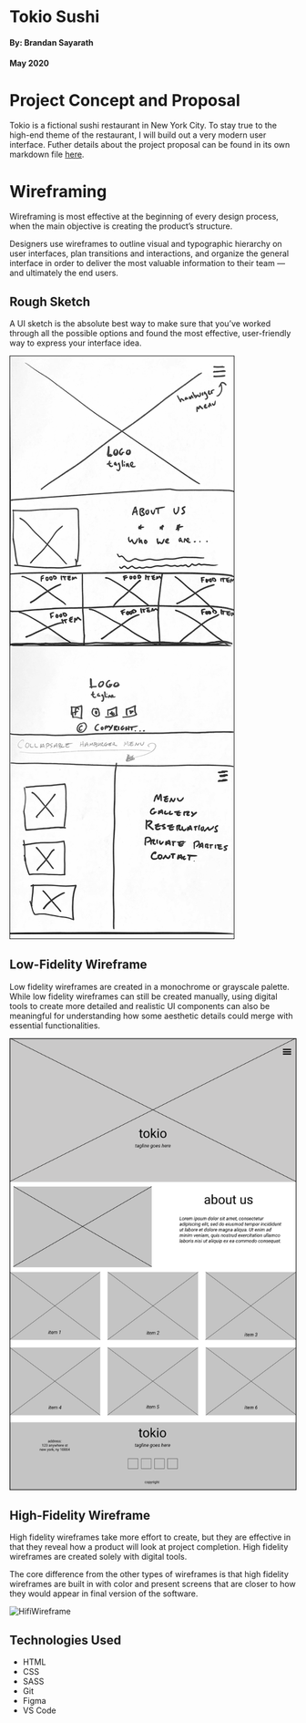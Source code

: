 # Tokio Sushi
#### By: Brandan Sayarath
#### May 2020

# Project Concept and Proposal

Tokio is a fictional sushi restaurant in New York City.  To stay true to the high-end theme of the restaurant, I will build out a very modern user interface. Futher details about the project proposal can be found in its own markdown file [here](https://github.com/brandanpdx/tokio-sushi/blob/master/capstone-proposal.md).

# Wireframing 
Wireframing is most effective at the beginning of every design process, when the main objective is creating the product’s structure.

Designers use wireframes to outline visual and typographic hierarchy on user interfaces, plan transitions and interactions, and organize the general interface in order to deliver the most valuable information to their team — and ultimately the end users.


## Rough Sketch 
A UI sketch is the absolute best way to make sure that you’ve worked through all the possible options and found the most effective, user-friendly way to express your interface idea.

![RoughSketch](/wireframe/roughsketch.png)

## Low-Fidelity Wireframe
Low fidelity wireframes are created in a monochrome or grayscale palette. While low fidelity wireframes can still be created manually, using digital tools to create more detailed and realistic UI components can also be meaningful for understanding how some aesthetic details could merge with essential functionalities.

![LofiWireframe](/wireframe/lofi-wireframe.png)

## High-Fidelity Wireframe

High fidelity wireframes take more effort to create, but they are effective in that they reveal how a product will look at project completion. High fidelity wireframes are created solely with digital tools.

The core difference from the other types of wireframes is that high fidelity wireframes are built in with color and present screens that are closer to how they would appear in final version of the software.

![HifiWireframe](/wireframe/hifi-wireframe.png)


## Technologies Used
* HTML
* CSS
* SASS
* Git
* Figma
* VS Code




